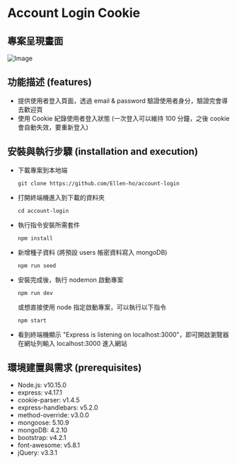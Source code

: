 # Account Login Cookie

## 專案呈現畫面

![Image](https://i.imgur.com/BN8K7Zw.png)

## 功能描述 (features)

- 提供使用者登入頁面，透過 email & password 驗證使用者身分，驗證完會導去歡迎頁
- 使用 Cookie 紀錄使用者登入狀態 (一次登入可以維持 100 分鐘，之後 cookie 會自動失效，要重新登入)

## 安裝與執行步驟 (installation and execution)

- 下載專案到本地端

  ```
  git clone https://github.com/Ellen-ho/account-login
  ```

- 打開終端機進入到下載的資料夾

  ```
  cd account-login
  ```

- 執行指令安裝所需套件

  ```
  npm install
  ```

- 新增種子資料 (將預設 users 帳密資料寫入 mongoDB)

  ```
  npm run seed
  ```

- 安裝完成後，執行 nodemon 啟動專案

  ```
  npm run dev
  ```

  或想直接使用 node 指定啟動專案，可以執行以下指令

  ```
  npm start
  ```

- 看到終端機顯示 "Express is listening on localhost:3000"，即可開啟瀏覽器在網址列輸入 localhost:3000 進入網站

## 環境建置與需求 (prerequisites)

- Node.js: v10.15.0
- express: v4.17.1
- cookie-parser: v1.4.5
- express-handlebars: v5.2.0
- method-override: v3.0.0
- mongoose: 5.10.9
- mongoDB: 4.2.10
- bootstrap: v4.2.1
- font-awesome: v5.8.1
- jQuery: v3.3.1
